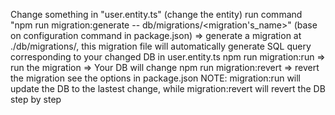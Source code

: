 Change something in "user.entity.ts" (change the entity)
run command "npm run migration:generate -- db/migrations/<migration's_name>" (base on configuration command in package.json) => generate a migration at ./db/migrations/, this migration file will automatically generate SQL query corresponding to your changed DB in user.entity.ts
npm run migration:run => run the migration => Your DB will change
npm run migration:revert => revert the migration
see the options in package.json
NOTE: migration:run will update the DB to the lastest change, while migration:revert will revert the DB step by step
